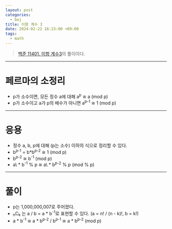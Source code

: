 ```yaml
---
layout: post
categories:
  - boj
title: 이항 계수 3
date: 2024-02-22 16:23:00 +09:00
tags:
  - math
---
```


>[백준 11401. 이항 계수3]()의 풀이이다.

---

# 페르마의 소정리
- p가 소수이면, 모든 정수 a에 대해 a<sup>p</sup> ≅ a (mod p)
- p가 소수이고 a가 p의 배수가 아니면 a<sup>p-1</sup> ≅ 1 (mod p)

---

# 응용
- 정수 a, b, p에 대해 (p는 소수) 이하의 식으로 정리할 수 있다.
- b<sup>p-1</sup> = b\*b<sup>p-2</sup> ≅ 1 (mod p)
- b<sup>p-2</sup> ≅ b<sup>-1</sup> (mod p)
- a\ * b<sup>-1</sup> % p ≅ a\ * b<sup>p-2</sup>  % p (mod % p)

---

# 풀이
- p는 1,000,000,007로 주어졌다.
- <sub>n</sub>C<sub>k</sub> 는 a / b = a \* b<sup>-1</sup>로 표현할 수 있다. (a = n! / (n - k)!, b = k!)
- a \* b<sup>-1</sup> ≅ a \* b<sup>p-2</sup> / b<sup>p-1</sup> ≅ a \* b<sup>p-2</sup> (mod p)